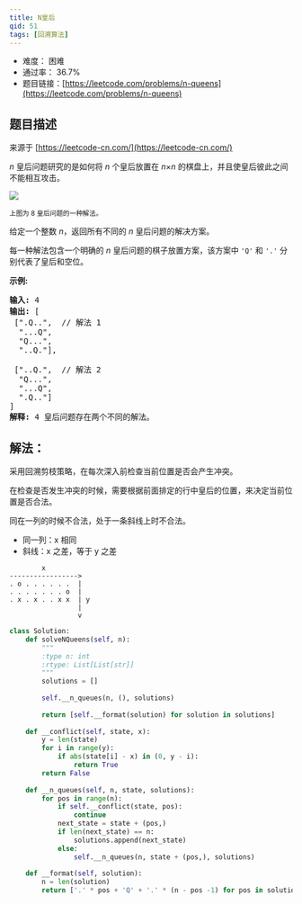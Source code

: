 ```yaml
---
title: N皇后
qid: 51
tags: [回溯算法]
---
```



- 难度： 困难
- 通过率： 36.7%
- 题目链接：[https://leetcode.com/problems/n-queens](https://leetcode.com/problems/n-queens)


## 题目描述

来源于 [https://leetcode-cn.com/](https://leetcode-cn.com/)

<p><em>n&nbsp;</em>皇后问题研究的是如何将 <em>n</em>&nbsp;个皇后放置在 <em>n</em>&times;<em>n</em> 的棋盘上，并且使皇后彼此之间不能相互攻击。</p>

<p><img src="https://assets.leetcode-cn.com/aliyun-lc-upload/uploads/2018/10/12/8-queens.png"></p>

<p><small>上图为 8 皇后问题的一种解法。</small></p>

<p>给定一个整数 <em>n</em>，返回所有不同的&nbsp;<em>n&nbsp;</em>皇后问题的解决方案。</p>

<p>每一种解法包含一个明确的&nbsp;<em>n</em> 皇后问题的棋子放置方案，该方案中 <code>&#39;Q&#39;</code> 和 <code>&#39;.&#39;</code> 分别代表了皇后和空位。</p>

<p><strong>示例:</strong></p>

<pre><strong>输入:</strong> 4
<strong>输出:</strong> [
 [&quot;.Q..&quot;,  // 解法 1
  &quot;...Q&quot;,
  &quot;Q...&quot;,
  &quot;..Q.&quot;],

 [&quot;..Q.&quot;,  // 解法 2
  &quot;Q...&quot;,
  &quot;...Q&quot;,
  &quot;.Q..&quot;]
]
<strong>解释:</strong> 4 皇后问题存在两个不同的解法。
</pre>


## 解法：

采用回溯剪枝策略，在每次深入前检查当前位置是否会产生冲突。

在检查是否发生冲突的时候，需要根据前面排定的行中皇后的位置，来决定当前位置是否合法。

同在一列的时候不合法，处于一条斜线上时不合法。

- 同一列：x 相同
- 斜线：x 之差，等于 y 之差

```
        x
----------------->
. o . . . . . .  |
. . . . . . . o  |
. x . x . . x x  | y
                 |
                 v
```

```python
class Solution:
    def solveNQueens(self, n):
        """
        :type n: int
        :rtype: List[List[str]]
        """
        solutions = []
        
        self.__n_queues(n, (), solutions)
        
        return [self.__format(solution) for solution in solutions]
        
    def __conflict(self, state, x):
        y = len(state)
        for i in range(y):
            if abs(state[i] - x) in (0, y - i):
                return True
        return False
            
    def __n_queues(self, n, state, solutions):
        for pos in range(n):
            if self.__conflict(state, pos):
                continue
            next_state = state + (pos,)
            if len(next_state) == n:
                solutions.append(next_state)
            else:
                self.__n_queues(n, state + (pos,), solutions)
                
    def __format(self, solution):
        n = len(solution)
        return ['.' * pos + 'Q' + '.' * (n - pos -1) for pos in solution]
```